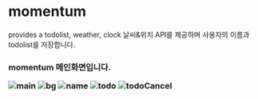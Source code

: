 # momentum
provides a todolist, weather, clock
날씨&위치 API를 제공하며 사용자의 이름과 todolist를 저장합니다.

<h3> momentum 메인화면입니다.
  
![main](https://user-images.githubusercontent.com/66048317/94375223-216f8b80-014d-11eb-837a-be38963e9008.jpg)
![bg](https://user-images.githubusercontent.com/66048317/94375268-7ad7ba80-014d-11eb-968e-fb999321f473.jpg)
![name](https://user-images.githubusercontent.com/66048317/94375233-30563e00-014d-11eb-9103-b8fa1c8e4a7a.jpg)
![todo](https://user-images.githubusercontent.com/66048317/94375235-32b89800-014d-11eb-9c31-ef7e0142f884.jpg)
![todoCancel](https://user-images.githubusercontent.com/66048317/94375236-35b38880-014d-11eb-808b-9db8e6fcfceb.jpg)
